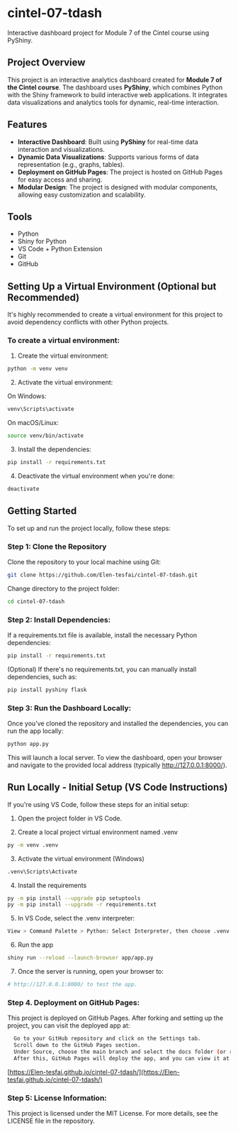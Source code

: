 # cintel-07-tdash
Interactive dashboard project for Module 7 of the Cintel course using PyShiny.

## Project Overview

This project is an interactive analytics dashboard created for **Module 7 of the Cintel course**. The dashboard uses **PyShiny**, which combines Python with the Shiny framework to build interactive web applications. It integrates data visualizations and analytics tools for dynamic, real-time interaction.

## Features

- **Interactive Dashboard**: Built using **PyShiny** for real-time data interaction and visualizations.
- **Dynamic Data Visualizations**: Supports various forms of data representation (e.g., graphs, tables).
- **Deployment on GitHub Pages**: The project is hosted on GitHub Pages for easy access and sharing.
- **Modular Design**: The project is designed with modular components, allowing easy customization and scalability.

## Tools

- Python
- Shiny for Python
- VS Code + Python Extension
- Git
- GitHub

## Setting Up a Virtual Environment (Optional but Recommended)

It's highly recommended to create a virtual environment for this project to avoid dependency conflicts with other Python projects.

### To create a virtual environment:

1. Create the virtual environment:
```bash
python -m venv venv
```
2. Activate the virtual environment:

On Windows:
 ```bash
venv\Scripts\activate
```
On macOS/Linux:
```bash
source venv/bin/activate
```
3. Install the dependencies:
```bash
pip install -r requirements.txt
```
4. Deactivate the virtual environment when you're done:
```bash
deactivate
```
## Getting Started

To set up and run the project locally, follow these steps:

### Step 1: Clone the Repository
Clone the repository to your local machine using Git:
```bash
git clone https://github.com/Elen-tesfai/cintel-07-tdash.git
```
Change directory to the project folder:
```bash
cd cintel-07-tdash
```
### Step 2: Install Dependencies:
If a requirements.txt file is available, install the necessary Python dependencies:
```bash
pip install -r requirements.txt
```
(Optional) If there's no requirements.txt, you can manually install dependencies, such as:
```bash
pip install pyshiny flask
```
### Step 3: Run the Dashboard Locally:
Once you’ve cloned the repository and installed the dependencies, you can run the app locally:
```bash
python app.py
```
This will launch a local server. To view the dashboard, open your browser and navigate to the provided local address (typically http://127.0.0.1:8000/).

## Run Locally - Initial Setup (VS Code Instructions)
If you're using VS Code, follow these steps for an initial setup:

1. Open the project folder in VS Code.

2. Create a local project virtual environment named .venv
```bash
py -m venv .venv
```
3. Activate the virtual environment (Windows)
```bash
.venv\Scripts\Activate
```
4. Install the requirements
```bash
py -m pip install --upgrade pip setuptools
py -m pip install --upgrade -r requirements.txt
```
5. In VS Code, select the .venv interpreter:
```bash
View > Command Palette > Python: Select Interpreter, then choose .venv
```
6. Run the app
```bash
shiny run --reload --launch-browser app/app.py
```
7. Once the server is running, open your browser to:
```bash
# http://127.0.0.1:8000/ to test the app.
```
### Step 4. Deployment on GitHub Pages:
This project is deployed on GitHub Pages. After forking and setting up the project, you can visit the deployed app at:
```bash
  Go to your GitHub repository and click on the Settings tab.
  Scroll down to the GitHub Pages section.
  Under Source, choose the main branch and select the docs folder (or root folder).
  After this, GitHub Pages will deploy the app, and you can view it at:
```
[https://Elen-tesfai.github.io/cintel-07-tdash/](https://Elen-tesfai.github.io/cintel-07-tdash/)

### Step 5: License Information:
This project is licensed under the MIT License. For more details, see the LICENSE file in the repository.
